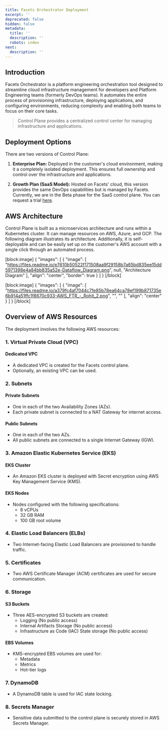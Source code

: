 ```yaml
---
title: Facets Orchestrator Deployment
excerpt: ''
deprecated: false
hidden: false
metadata:
  title: ''
  description: ''
  robots: index
next:
  description: ''
---
```

## Introduction

Facets Orchestrator is a platform engineering orchestration tool designed to streamline cloud infrastructure management for developers and Platform Engineering teams (formerly DevOps teams). It automates the entire process of provisioning infrastructure, deploying applications, and configuring environments, reducing complexity and enabling both teams to focus on their core tasks.

> Control Plane provides a centralized control center for managing infrastructure and applications.

## Deployment Options

There are two versions of Control Plane:

1. **Enterprise Plan:** Deployed in the customer's cloud environment, making it a completely isolated deployment. This ensures full ownership and control over the infrastructure and applications.

2. **Growth Plan (SaaS Model):** Hosted on Facets' cloud, this version provides the same DevOps capabilities but is managed by Facets. Currently, we are in the Beta phase for the SaaS control plane. You can request a trial [here](https://www.facets.cloud/quick-cloud-deployments).

## AWS Architecture

Control Plane is built as a microservices architecture and runs within a Kubernetes cluster. It can manage resources on AWS, Azure, and GCP. The following diagram illustrates its architecture. Additionally, it is self-deployable and can be easily set up on the customer's AWS account with a single click through an automated process.

[block:image]
{
  "images": [
    {
      "image": [
        "https://files.readme.io/e7610b50522f171508aa9f29158b7a65bd835ee15dd5971398e4a84bb835a52e-Dataflow_Diagram.png",
        null,
        "Architecture Diagram"
      ],
      "align": "center",
      "border": true
    }
  ]
}
[/block]


[block:image]
{
  "images": [
    {
      "image": [
        "https://files.readme.io/a379fc4af7044c7fe85b78ea64ca78ef199b871735e6b914a51ffc1f8670c933-AWS_FTR_-_Rohit_2.png",
        "",
        ""
      ],
      "align": "center"
    }
  ]
}
[/block]


## Overview of AWS Resources

The deployment involves the following AWS resources:

### 1. Virtual Private Cloud (VPC)

#### Dedicated VPC

- A dedicated VPC is created for the Facets control plane.
- Optionally, an existing VPC can be used.

### 2. Subnets

#### Private Subnets

- One in each of the two Availability Zones (AZs).
- Each private subnet is connected to a NAT Gateway for internet access.

#### Public Subnets

- One in each of the two AZs.
- All public subnets are connected to a single Internet Gateway (IGW).

### 3. Amazon Elastic Kubernetes Service (EKS)

#### EKS Cluster

- An Amazon EKS cluster is deployed with Secret encryption using AWS Key Management Service (KMS).

#### EKS Nodes

- Nodes configured with the following specifications:
  - 8 vCPUs
  - 32 GB RAM
  - 100 GB root volume

### 4. Elastic Load Balancers (ELBs)

- Two Internet-facing Elastic Load Balancers are provisioned to handle traffic.

### 5. Certificates

- Two AWS Certificate Manager (ACM) certificates are used for secure communication.

### 6. Storage

#### S3 Buckets

- Three AES-encrypted S3 buckets are created:
  - Logging (No public access)
  - Internal Artifacts Storage (No public access)
  - Infrastructure as Code (IAC) State storage (No public access)

#### EBS Volumes

- KMS-encrypted EBS volumes are used for:
  - Metadata
  - Metrics
  - Hot-tier logs

### 7. DynamoDB

- A DynamoDB table is used for IAC state locking.

### 8. Secrets Manager

- Sensitive data submitted to the control plane is securely stored in AWS Secrets Manager.